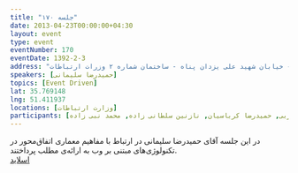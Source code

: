 ```yaml
---
title: "جلسه ۱۷۰"
date: 2013-04-23T00:00:00+04:30
layout: event
type: event
eventNumber: 170
eventDate: 1392-2-3
address: "خیابان ولیعصر - پایین تر از خیابان شهید وحید دستگردی (ظفر) - خیابان شهید علی یزدان پناه - ساختمان شماره ۲ وزرات ارتباطات"
speakers: [حمیدرضا سلیمانی]
topics: [Event Driven]
lat: 35.769148
lng: 51.411937
locations: [وزارت ارتباطات]
participants: [وحید فردی, محمد درویش, محمد افاضاتی, کوشا اسماعیل پور, امین آسوده, وحید معانی, علی سلیمانی, امید پور هادی, نیما جلالی, علیرضا کلهری, رضا سامعی, مهدی صالحی, حمیدرضا سلیمانی, مریم لاهیجانی, رها فرخی, اعظم کیماسی, اعظم بهرامی, سید مجید عظیمی, سعید وایقان, شیوا محمدی, سعید ابراهیمی, ادوین بابومیان, علی رستمی, وحید امدادی, سروش رحمانی, احمد صوفی, امین عجمی, سمانه شاه محمدی, زهرا اصلانی, نسترن محمودیار, محمد نیک نام (دانیال), قاسم خیابانی, کریم احمدی, بهروز شعبانی, سید محمد مسعود صدرنژاد, محسن رشیدی, پویا جوان بخت, مازیار سجودیان, عطا الله فتاحی, محمد جعفر مشهدی ابراهیم, محمد نظارات, رضا علیزاده مجد, سعید شهنازی, محمد دماوندی, احسان نظامی, عرفان امیدفر, داریوش نصیرپور, دانیال بهزادی, بهار سهاله, الهه صمیمی, امید خسروجردی, مهدی عبدالصالحی, صادق نقاش زاده, فرهاد باقری, محمدرضا کمالی فرد, ابتسام آخرتی, علیرضا تیموریان, سیاوش صفی, بهنام بهجت مرندی, بهنام توکلی کرمانی, مصطفی میرموسوی, اشکان قاسمی, عباس اسماعیلی, جادی, عیسی حکمت, یه انقلابی, سید علی حسینی, امیر حسنی, پویان میرتپور, محمد جهانگیری, حمید نعیمی, محمد حسین زارعی, علی عربی, حمیدرضا کرباسیان, نازنین سلطانی زاده, محمد نبی زاده]
---
```

در این جلسه آقای حمیدرضا سلیمانی در ارتباط با مفاهیم معماری اتفاق‌محور در تکنولوژی‌های مبتنی بر وب به ارائه‌ی مطلب پرداختند.  
[اسلاید](/events/presentations/170/event_driven.pdf)  